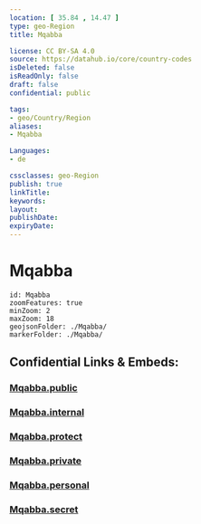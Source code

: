 ```yaml
---
location: [ 35.84 , 14.47 ] 
type: geo-Region
title: Mqabba

license: CC BY-SA 4.0
source: https://datahub.io/core/country-codes
isDeleted: false
isReadOnly: false
draft: false
confidential: public

tags:
- geo/Country/Region
aliases:
- Mqabba

Languages:
- de

cssclasses: geo-Region
publish: true
linkTitle: 
keywords: 
layout: 
publishDate: 
expiryDate: 
---
```


# Mqabba

```leaflet
id: Mqabba
zoomFeatures: true 
minZoom: 2 
maxZoom: 18
geojsonFolder: ./Mqabba/
markerFolder: ./Mqabba/
```


## Confidential Links & Embeds: 

### [Mqabba.public](/_public/\Earth\Continent\Europe\Europe~South\Malta\Regions~Malta\Nofsinhar\counties~NofsinharMqabba.public.md) 

### [Mqabba.internal](/_internal/\Earth\Continent\Europe\Europe~South\Malta\Regions~Malta\Nofsinhar\counties~NofsinharMqabba.internal.md) 

### [Mqabba.protect](/_protect/\Earth\Continent\Europe\Europe~South\Malta\Regions~Malta\Nofsinhar\counties~NofsinharMqabba.protect.md) 

### [Mqabba.private](/_private/\Earth\Continent\Europe\Europe~South\Malta\Regions~Malta\Nofsinhar\counties~NofsinharMqabba.private.md) 

### [Mqabba.personal](/_personal/\Earth\Continent\Europe\Europe~South\Malta\Regions~Malta\Nofsinhar\counties~NofsinharMqabba.personal.md) 

### [Mqabba.secret](/_secret/\Earth\Continent\Europe\Europe~South\Malta\Regions~Malta\Nofsinhar\counties~NofsinharMqabba.secret.md)

